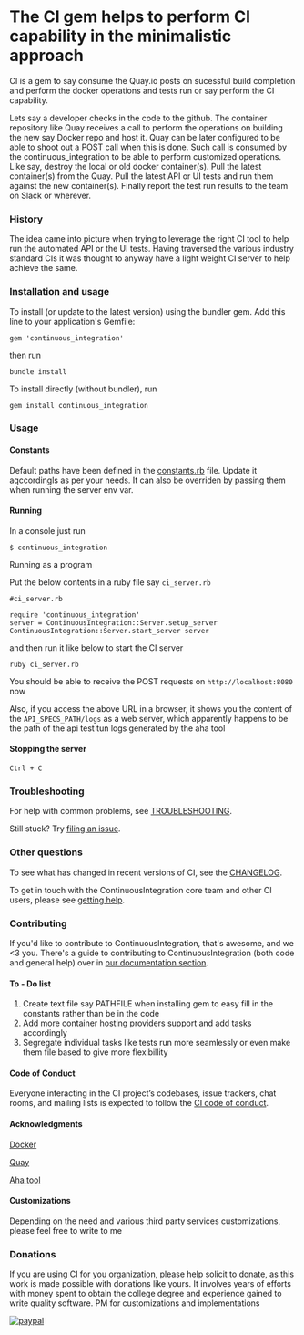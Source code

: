 # The CI gem helps to perform CI capability in the minimalistic approach 

CI is a gem to say consume the Quay.io posts on sucessful build completion and perform the docker operations and tests run or say perform the CI capability.

Lets say a developer checks in the code to the github. The container repository like Quay receives a call to perform the operations on building the new say Docker repo and host it. Quay can be later configured to be able to shoot out a POST call when this is done. Such call is consumed by the continuous_integration to be able to perform customized operations. Like say, destroy the local or old docker container(s). Pull the latest container(s) from the Quay. Pull the latest API or UI tests and run them against the new container(s). Finally report the test run results to the team on Slack or wherever.


### History

The idea came into picture when trying to leverage the right CI tool to help run the automated API or the UI tests. Having traversed the various industry standard CIs it was thought to anyway have a light weight CI server to help achieve the same.

### Installation and usage

To install (or update to the latest version) using the bundler gem. Add this line to your application's Gemfile:

```
gem 'continuous_integration'
```

then run

```
bundle install
```

To install directly (without bundler), run

```
gem install continuous_integration
```

### Usage

#### Constants
Default paths have been defined in the [constants.rb](lib/continuous_integration/constants.rb) file. Update it aqccordingls as per your needs. It can also be overriden by passing them when running the server env var.

#### Running
In a console just run

```
$ continuous_integration
```

Running as a program

Put the below contents in a ruby file say `ci_server.rb`
```
#ci_server.rb

require 'continuous_integration'
server = ContinuousIntegration::Server.setup_server
ContinuousIntegration::Server.start_server server
```

and then run it like below to start the CI server
```
ruby ci_server.rb
```

You should be able to receive the POST requests on `http://localhost:8080` now

Also, if you access the above URL in a browser, it shows you the content of the `API_SPECS_PATH/logs` as a web server, which apparently happens to be the path of the api test tun logs generated by the aha tool 

#### Stopping the server
```
Ctrl + C
```

### Troubleshooting

For help with common problems, see [TROUBLESHOOTING](doc/TROUBLESHOOTING.md).

Still stuck? Try [filing an issue](doc/contributing/ISSUES.md).

### Other questions

To see what has changed in recent versions of CI, see the [CHANGELOG](CHANGELOG.md).

To get in touch with the ContinuousIntegration core team and other CI users, please see [getting help](doc/contributing/GETTING_HELP.md).

### Contributing

If you'd like to contribute to ContinuousIntegration, that's awesome, and we <3 you. There's a guide to contributing to ContinuousIntegration (both code and general help) over in [our documentation section](doc/README.md).

#### To - Do list

1. Create text file say PATHFILE when installing gem to easy fill in the constants rather than be in the code
2. Add more container hosting providers support and add tasks accordingly
3. Segregate individual tasks like tests run more seamlessly or even make them file based to give more flexibillity

#### Code of Conduct

Everyone interacting in the CI project’s codebases, issue trackers, chat rooms, and mailing lists is expected to follow the [CI code of conduct](doc/CODE_OF_CONDUCT.md).

#### Acknowledgments
[Docker](https://www.docker.com/)

[Quay](https://quay.io/)

[Aha tool](https://github.com/theZiz/aha)


#### Customizations
Depending on the need and various third party services customizations, please feel free to write to me

### Donations

If you are using CI for you organization, please help solicit to donate, as this work is made possible with donations like yours. It involves years of efforts with money spent to obtain the college degree and experience gained to write quality software. PM for customizations and implementations 

[![paypal](https://www.paypalobjects.com/en_US/i/btn/btn_donateCC_LG.gif)](https://www.paypal.com/cgi-bin/webscr?cmd=_s-xclick&hosted_button_id=ZKRHDCLG22EJA)


